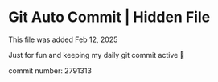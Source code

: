 # Git Auto Commit | Hidden File

This file was added Feb 12, 2025

Just for fun and keeping my daily git commit active 🤪

commit number: 2791313
